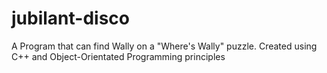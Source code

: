 # jubilant-disco
A Program that can find Wally on a "Where's Wally" puzzle. Created using C++ and Object-Orientated Programming principles
